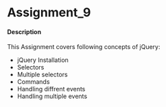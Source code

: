 # Assignment_9
 #### Description
 This Assignment covers following concepts of jQuery:
 - jQuery Installation
 - Selectors
 - Multiple selectors
 - Commands
 - Handling diffrent events
 - Handling multiple events
